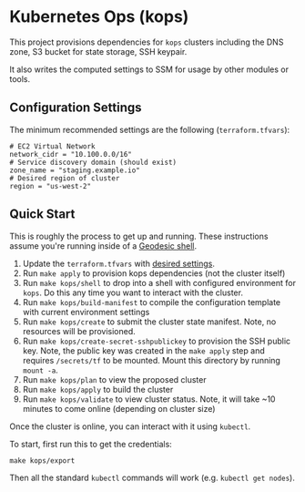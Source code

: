 # Kubernetes Ops (kops)

This project provisions dependencies for `kops` clusters including the DNS zone, S3 bucket for state storage, SSH keypair. 

It also writes the computed settings to SSM for usage by other modules or tools.

## Configuration Settings


The minimum recommended settings are the following (`terraform.tfvars`):

```
# EC2 Virtual Network
network_cidr = "10.100.0.0/16"
# Service discovery domain (should exist)
zone_name = "staging.example.io"
# Desired region of cluster
region = "us-west-2"
```

## Quick Start

This is roughly the process to get up and running. These instructions assume you're running inside of a [Geodesic shell](https://github.com/cloudposse/geodesic).

1. Update the `terraform.tfvars` with [desired settings](#configuration-settings).
2. Run `make apply` to provision kops dependencies (not the cluster itself)
3. Run `make kops/shell` to drop into a shell with configured environment for `kops`. Do this any time you want to interact with the cluster.
4. Run `make kops/build-manifest` to compile the configuration template with current environment settings
5. Run `make kops/create` to submit the cluster state manifest. Note, no resources will be provisioned.
6. Run `make kops/create-secret-sshpublickey` to provision the SSH public key. Note, the public key was created in the `make apply` step and requires `/secrets/tf` to be mounted. Mount this directory by running `mount -a`.
7. Run `make kops/plan` to view the proposed cluster
8. Run `make kops/apply` to build the cluster
9. Run `make kops/validate` to view cluster status. Note, it will take ~10 minutes to come online (depending on cluster size)

Once the cluster is online, you can interact with it using `kubectl`. 

To start, first run this to get the credentials:
```
make kops/export
```

Then all the standard `kubectl` commands will work (e.g. `kubectl get nodes`).

